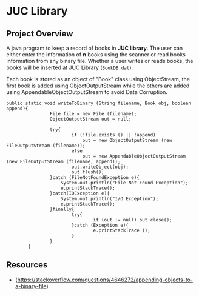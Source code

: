 # JUC Library

## Project Overview

A java program to keep a record of books in **JUC library**. 
The user can either enter the information of **n** books using the scanner or read books information from any binary file.
Whether a user writes or reads books, the books will be inserted at JUC Library (`BookDB.dat`).


Each book is stored as an object of "Book" class using ObjectStream,
the first book is added using ObjectOutputStream 
while the others are added using AppendableObjectOutputStream
to avoid Data Corruption.

```
public static void writeToBinary (String filename, Book obj, boolean append){
				File file = new File (filename);
				ObjectOutputStream out = null;

				try{
						if (!file.exists () || !append) 
                            out = new ObjectOutputStream (new FileOutputStream (filename));
						else 
                            out = new AppendableObjectOutputStream (new FileOutputStream (filename, append));
						out.writeObject(obj);
						out.flush();
				}catch (FileNotFoundException e){
					System.out.println("File Not Found Exception");
					e.printStackTrace();
				}catch(IOException e){
					System.out.println("I/O Exception");
					e.printStackTrace();
				}finally{
						try{
								if (out != null) out.close();
						}catch (Exception e){
								e.printStackTrace ();
						}
				}
		}
```

## Resources
 - (https://stackoverflow.com/questions/4646272/appending-objects-to-a-binary-file)
